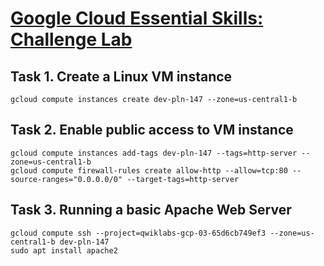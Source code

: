 # [Google Cloud Essential Skills: Challenge Lab](https://www.cloudskillsboost.google/focuses/1734?parent=catalog)

## Task 1. Create a Linux VM instance
```
gcloud compute instances create dev-pln-147 --zone=us-central1-b
```

## Task 2. Enable public access to VM instance
```
gcloud compute instances add-tags dev-pln-147 --tags=http-server --zone=us-central1-b
gcloud compute firewall-rules create allow-http --allow=tcp:80 --source-ranges="0.0.0.0/0" --target-tags=http-server
```

## Task 3. Running a basic Apache Web Server
```
gcloud compute ssh --project=qwiklabs-gcp-03-65d6cb749ef3 --zone=us-central1-b dev-pln-147
sudo apt install apache2
```
